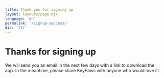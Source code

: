 ```yaml
---
title: Thank you for signing up
layout: layouts/page.njk 
language: 'en'
permalink: '/signup-success/'
dir: 'ltr'
---
```


# Thanks for signing up

We will send you an email in the next few days with a link to download the app. In the meantime, please share KeyPaws with anyone who would love it:

